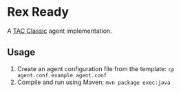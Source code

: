Rex Ready
=========

A [TAC Classic](http://tac.sics.se/page.php?id=3) agent implementation.

Usage
-----

1. Create an agent configuration file from the template: `cp agent.conf.example agent.conf`
2. Compile and run using Maven: `mvn package exec:java`

